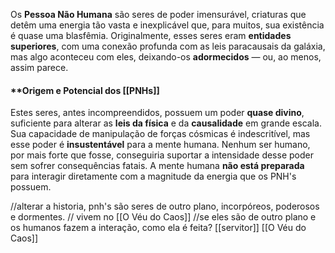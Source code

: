 Os **Pessoa Não Humana** são seres de poder imensurável, criaturas que detêm uma energia tão vasta e inexplicável que, para muitos, sua existência é quase uma blasfêmia. Originalmente, esses seres eram **entidades superiores**, com uma conexão profunda com as leis paracausais da galáxia, mas algo aconteceu com eles, deixando-os **adormecidos** — ou, ao menos, assim parece.

#### **Origem e Potencial dos [[PNHs]]

Estes seres, antes incompreendidos, possuem um poder **quase divino**, suficiente para alterar as **leis da física** e da **causalidade** em grande escala. Sua capacidade de manipulação de forças cósmicas é indescritível, mas esse poder é **insustentável** para a mente humana. Nenhum ser humano, por mais forte que fosse, conseguiria suportar a intensidade desse poder sem sofrer consequências fatais. A mente humana **não está preparada** para interagir diretamente com a magnitude da energia que os PNH's possuem. 


//alterar a historia, pnh's são seres de outro plano, incorpóreos, poderosos e dormentes.
// vivem no [[O Véu do Caos]]
//se eles são de outro plano e os humanos fazem a interação, como ela é feita?
[[servitor]]
[[O Véu do Caos]]